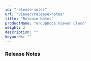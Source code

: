 ```yaml
---
id: "release-notes"
url: "viewer/release-notes"
title: "Release Notes"
productName: "GroupDocs.Viewer Cloud"
weight: 3
description: ""
keywords: ""
---
```


### Release Notes ###

